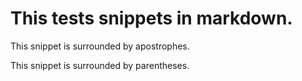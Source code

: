 # This tests snippets in markdown.

[comment]: # '@snippet:start apos-with-comment check it out'
[comment]: # '@snippet:start apostrophe'

This snippet is surrounded by apostrophes.

[comment]: # '@snippet:end apostrophe'
[comment]: # '@snippet:end apos-with-comment cool'

[comment]: # (@snippet:start parens-with-comment check it out)
[comment]: # (@snippet:start parentheses)

This snippet is surrounded by parentheses.

[comment]: # (@snippet:end parentheses)
[comment]: # (@snippet:end parens-with-comment cool)
